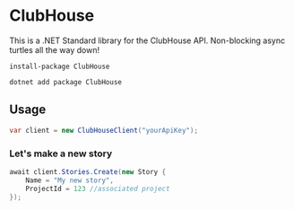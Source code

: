 # ClubHouse

This is a .NET Standard library for the ClubHouse API. Non-blocking async turtles all the way down!

```
install-package ClubHouse
```

```
dotnet add package ClubHouse
```

## Usage

```csharp
var client = new ClubHouseClient("yourApiKey");
```

### Let's make a new story

```csharp
await client.Stories.Create(new Story {
    Name = "My new story",
    ProjectId = 123 //associated project
});
```